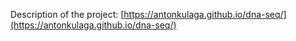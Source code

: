 Description of the project: [https://antonkulaga.github.io/dna-seq/](https://antonkulaga.github.io/dna-seq/)